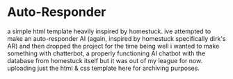 # Auto-Responder

a simple html template heavily inspired by homestuck. ive attempted to make an auto-responder AI (again, inspired by homestuck specifically dirk's AR) and then dropped the project for the time being 
well i wanted to make something with chatterbot, a properly functioning AI chatbot with the database from homestuck itself but it was out of my league for now. 
uploading just the html & css template here for archiving purposes. 
